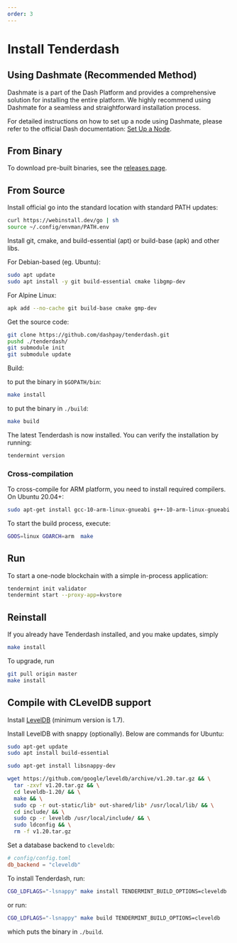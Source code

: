 ```yaml
---
order: 3
---
```


# Install Tenderdash

## Using Dashmate (Recommended Method)

Dashmate is a part of the Dash Platform and provides a comprehensive solution for installing the entire platform. We highly recommend using Dashmate for a seamless and straightforward installation process.

For detailed instructions on how to set up a node using Dashmate, please refer to the official Dash documentation: [Set Up a Node](https://docs.dash.org/projects/platform/en/stable/docs/tutorials/setup-a-node.html).

## From Binary

To download pre-built binaries, see the [releases page](https://github.com/dashevo/tenderdash/releases).

## From Source

Install official go into the standard location with standard PATH updates:

  ```bash
  curl https://webinstall.dev/go | sh
  source ~/.config/envman/PATH.env
  ```

Install git, cmake, and build-essential (apt) or build-base (apk) and other libs.

For Debian-based (eg. Ubuntu):
  
  ```bash
  sudo apt update
  sudo apt install -y git build-essential cmake libgmp-dev
  ```

For Alpine Linux:

  ```bash
  apk add --no-cache git build-base cmake gmp-dev
  ```

Get the source code:

  ```bash
  git clone https://github.com/dashpay/tenderdash.git
  pushd ./tenderdash/
  git submodule init
  git submodule update
  ```

Build:

to put the binary in `$GOPATH/bin`:

  ```sh
  make install
  ```

to put the binary in `./build`:

  ```sh
  make build
  ```

The latest Tenderdash is now installed. You can verify the installation by
running:

```sh
tendermint version
```


### Cross-compilation

To cross-compile for ARM platform, you need to install required compilers. On Ubuntu 20.04+:

```bash
sudo apt-get install gcc-10-arm-linux-gnueabi g++-10-arm-linux-gnueabi
```

To start the build process, execute:

```bash
GOOS=linux GOARCH=arm  make
```

## Run

To start a one-node blockchain with a simple in-process application:

```sh
tendermint init validator
tendermint start --proxy-app=kvstore
```

## Reinstall

If you already have Tenderdash installed, and you make updates, simply

```sh
make install
```

To upgrade, run

```sh
git pull origin master
make install
```

## Compile with CLevelDB support

Install [LevelDB](https://github.com/google/leveldb) (minimum version is 1.7).

Install LevelDB with snappy (optionally). Below are commands for Ubuntu:

```sh
sudo apt-get update
sudo apt install build-essential

sudo apt-get install libsnappy-dev

wget https://github.com/google/leveldb/archive/v1.20.tar.gz && \
  tar -zxvf v1.20.tar.gz && \
  cd leveldb-1.20/ && \
  make && \
  sudo cp -r out-static/lib* out-shared/lib* /usr/local/lib/ && \
  cd include/ && \
  sudo cp -r leveldb /usr/local/include/ && \
  sudo ldconfig && \
  rm -f v1.20.tar.gz
```

Set a database backend to `cleveldb`:

```toml
# config/config.toml
db_backend = "cleveldb"
```

To install Tenderdash, run:

```sh
CGO_LDFLAGS="-lsnappy" make install TENDERMINT_BUILD_OPTIONS=cleveldb
```

or run:

```sh
CGO_LDFLAGS="-lsnappy" make build TENDERMINT_BUILD_OPTIONS=cleveldb
```

which puts the binary in `./build`.

